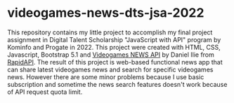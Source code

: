 # videogames-news-dts-jsa-2022
This repository contains my little project to accomplish my final project assignment in Digital Talent Scholarship "JavaScript with API" program by Kominfo and Progate in 2022. This project were created with HTML, CSS, Javascript, Bootstrap 5.1 and [Videogames NEWS API](https://rapidapi.com/danielilieprojects-G7QdvK7X5Ao/api/videogames-news2/) by Daniel Ilie from [RapidAPI](https://rapidapi.com/hub). The result of this project is web-based functional news app that can share latest videogames news and search for specific videogames news. However there are some minor problems because I use basic subscription and sometime the news search features doesn't work because of API request quota limit.
